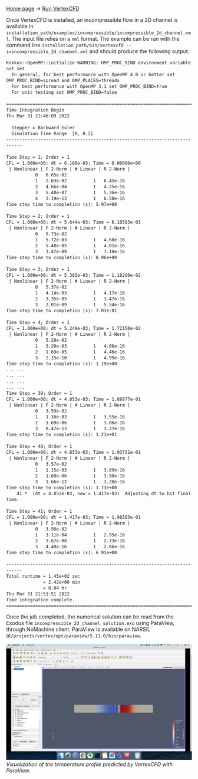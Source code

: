 [Home page](https://code-int.ornl.gov/vertex/vertexcfd/-/wikis/home) -> [Run VertexCFD](run-vertexcfd.md)

Once VertexCFD is installed, an incompressible flow in a 2D channel is available in `installation_path/examples/incompressible/incompressible_2d_channel.xml`. The input file relies on a `xml` format. The example can be run with the command line `installation_path/bin/vertexcfd --i=incompressible_2d_channel.xml` and should produce the following output:

```
Kokkos::OpenMP::initialize WARNING: OMP_PROC_BIND environment variable not set
  In general, for best performance with OpenMP 4.0 or better set OMP_PROC_BIND=spread and OMP_PLACES=threads
  For best performance with OpenMP 3.1 set OMP_PROC_BIND=true
  For unit testing set OMP_PROC_BIND=false

============================================================================
Time Integration Begin
Thu Mar 31 21:46:09 2022

  Stepper = Backward Euler
  Simulation Time Range  [0, 0.2]
----------------------------------------------------------------------------

Time Step = 1; Order = 1
CFL = 1.000e+00; dt = 6.186e-03; Time = 0.00000e+00
 | Nonlinear | F 2-Norm | # Linear | R 2-Norm |
           0   6.65e-02
           1   2.03e-02          1   6.45e-16
           2   4.66e-04          1   4.25e-16
           3   5.40e-07          1   5.36e-16
           4   3.19e-13          1   6.58e-16
Time step time to completion (s): 5.97e+00

Time Step = 2; Order = 1
CFL = 1.000e+00; dt = 5.644e-03; Time = 6.18583e-03
 | Nonlinear | F 2-Norm | # Linear | R 2-Norm |
           0   5.73e-02
           1   5.72e-03          1   4.68e-16
           2   5.40e-05          1   4.01e-16
           3   3.47e-09          1   7.18e-16
Time step time to completion (s): 8.96e+00

Time Step = 3; Order = 1
CFL = 1.000e+00; dt = 5.385e-03; Time = 1.18299e-02
 | Nonlinear | F 2-Norm | # Linear | R 2-Norm |
           0   5.37e-02
           1   4.14e-03          1   4.17e-16
           2   3.35e-05          1   3.47e-16
           3   2.01e-09          1   5.54e-16
Time step time to completion (s): 7.03e-01

Time Step = 4; Order = 1
CFL = 1.000e+00; dt = 5.249e-03; Time = 1.72150e-02
 | Nonlinear | F 2-Norm | # Linear | R 2-Norm |
           0   5.28e-02
           1   3.20e-03          1   4.06e-16
           2   1.69e-05          1   4.46e-16
           3   2.15e-10          1   4.99e-16
Time step time to completion (s): 1.19e+00
... ...
... ...
... ...
... ...
Time Step = 39; Order = 1
CFL = 1.000e+00; dt = 4.853e-03; Time = 1.88877e-01
 | Nonlinear | F 2-Norm | # Linear | R 2-Norm |
           0   3.59e-02
           1   1.16e-03          1   3.55e-16
           2   1.69e-06          1   3.86e-16
           3   8.47e-13          1   3.27e-16
Time step time to completion (s): 1.21e+01

Time Step = 40; Order = 1
CFL = 1.000e+00; dt = 4.853e-03; Time = 1.93731e-01
 | Nonlinear | F 2-Norm | # Linear | R 2-Norm |
           0   3.57e-02
           1   1.15e-03          1   3.89e-16
           2   1.68e-06          1   3.90e-16
           3   1.66e-12          1   3.20e-16
Time step time to completion (s): 1.73e+00
    41 *  (dt = 4.852e-03, new = 1.417e-03)  Adjusting dt to hit final time.

Time Step = 41; Order = 1
CFL = 1.000e+00; dt = 1.417e-03; Time = 1.98583e-01
 | Nonlinear | F 2-Norm | # Linear | R 2-Norm |
           0   3.56e-02
           1   3.11e-04          1   2.95e-16
           2   3.67e-08          1   2.73e-16
           3   4.40e-16          1   2.86e-16
Time step time to completion (s): 6.91e+00

----------------------------------------------------------------------------
Total runtime = 1.45e+02 sec
              = 2.42e+00 min
              = 0.04 hr
Thu Mar 31 21:51:51 2022
Time integration complete.
============================================================================
```

Once the job completed, the numerical solution can be read from the Exodus file `incompressible_2d_channel_solution.exo` using ParaView, through NoMachine client. ParaView is available on NARSIL at`/projects/vertex/opt/paraview/5.11.0/bin/paraview`.

![](uploads/run-incompressible-2d-channel/temperature-profile-paraview.png)*Visualization of the temperature profile predicted by VertexCFD with ParaView.*
